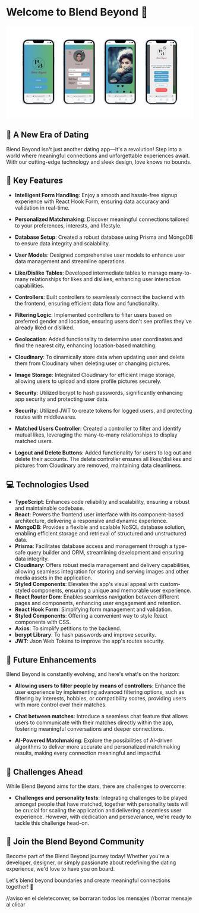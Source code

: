 # Welcome to Blend Beyond 🚀

<p align="left">
  <img src="frontend/src/assets/visual.jpg" alt="Blend Beyond Visual" />
</p>

## 🌟 **A New Era of Dating**

Blend Beyond isn't just another dating app—it's a revolution! Step into a world where meaningful connections and unforgettable experiences await. With our cutting-edge technology and sleek design, love knows no bounds.

## 🚀 **Key Features**

- **Intelligent Form Handling**: Enjoy a smooth and hassle-free signup experience with React Hook Form, ensuring data accuracy and validation in real-time.
- **Personalized Matchmaking**: Discover meaningful connections tailored to your preferences, interests, and lifestyle.

- **Database Setup**: Created a robust database using Prisma and MongoDB to ensure data integrity and scalability.

- **User Models**: Designed comprehensive user models to enhance user data management and streamline operations.

- **Like/Dislike Tables**: Developed intermediate tables to manage many-to-many relationships for likes and dislikes, enhancing user interaction capabilities.

- **Controllers**: Built controllers to seamlessly connect the backend with the frontend, ensuring efficient data flow and functionality.

- **Filtering Logic**: Implemented controllers to filter users based on preferred gender and location, ensuring users don't see profiles they've already liked or disliked.

- **Geolocation**: Added functionality to determine user coordinates and find the nearest city, enhancing location-based matching.

- **Cloudinary**: To dinamically store data when updating user and delete them from Cloudinary when deleting user or changing pictures.

- **Image Storage**: Integrated Cloudinary for efficient image storage, allowing users to upload and store profile pictures securely.

- **Security**: Utilized bcrypt to hash passwords, significantly enhancing app security and protecting user data.

- **Security**: Utilized JWT to create tokens for logged users, and protecting routes with middlewares. 

- **Matched Users Controller**: Created a controller to filter and identify mutual likes, leveraging the many-to-many relationships to display matched users.

- **Logout and Delete Buttons**: Added functionality for users to log out and delete their accounts. The delete controller ensures all likes/dislikes and pictures from Cloudinary are removed, maintaining data cleanliness.

## 💻 **Technologies Used**

- **TypeScript**: Enhances code reliability and scalability, ensuring a robust and maintainable codebase.
- **React**: Powers the frontend user interface with its component-based architecture, delivering a responsive and dynamic experience.
- **MongoDB**: Provides a flexible and scalable NoSQL database solution, enabling efficient storage and retrieval of structured and unstructured data.
- **Prisma**: Facilitates database access and management through a type-safe query builder and ORM, streamlining development and ensuring data integrity.
- **Cloudinary**: Offers robust media management and delivery capabilities, allowing seamless integration for storing and serving images and other media assets in the application.
- **Styled Components**: Elevates the app's visual appeal with custom-styled components, ensuring a unique and memorable user experience.
- **React Router Dom**: Enables seamless navigation between different pages and components, enhancing user engagement and retention.
- **React Hook Form**: Simplifying form management and validation.
- **Styled Components**: Offering a convenient way to style React components with CSS.
- **Axios**: To simplify petitions to the backend.
- **bcrypt Library**: To hash passwords and improve security.
- **JWT**: Json Web Tokens to improve the app's routes security.


## 🌈 **Future Enhancements**

Blend Beyond is constantly evolving, and here's what's on the horizon:

- **Allowing users to filter people by means of controllers**: Enhance the user experience by implementing advanced filtering options, such as filtering by interests, hobbies, or compatibility scores, providing users with more control over their matches.

- **Chat between matches**:  Introduce a seamless chat feature that allows users to communicate with their matches directly within the app, fostering meaningful conversations and deeper connections.

- **AI-Powered Matchmaking**: Explore the possibilities of AI-driven algorithms to deliver more accurate and personalized matchmaking results, making every connection meaningful and impactful.

## 🚧 **Challenges Ahead**

While Blend Beyond aims for the stars, there are challenges to overcome:

- **Challenges and personality tests**: Integrating challenges to be played amongst people that have matched, together with personality tests will be crucial for scaling the application and delivering a seamless user experience. However, with dedication and perseverance, we're ready to tackle this challenge head-on.

## 📣 **Join the Blend Beyond Community**

Become part of the Blend Beyond journey today! Whether you're a developer, designer, or simply passionate about redefining the dating experience, we'd love to have you on board.

Let's blend beyond boundaries and create meaningful connections together! 💖

//aviso en el deleteconver, se borraran todos los mensajes
//borrar mensaje al clicar
